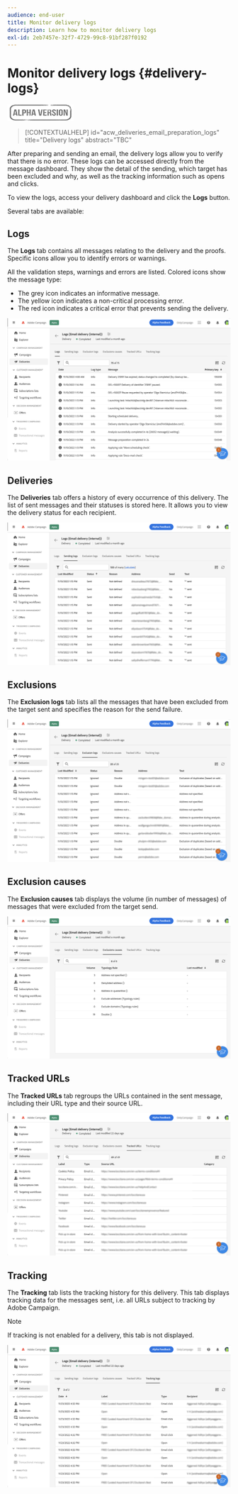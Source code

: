 ```yaml
---
audience: end-user
title: Monitor delivery logs
description: Learn how to monitor delivery logs
exl-id: 2eb7457e-32f7-4729-99c8-91bf287f0192
---
```

# Monitor delivery logs {#delivery-logs}

![](../assets/do-not-localize/badge.png)

>[!CONTEXTUALHELP]
>id="acw_deliveries_email_preparation_logs"
>title="Delivery logs"
>abstract="TBC"

After preparing and sending an email, the delivery logs allow you to verify that there is no error. These logs can be accessed directly from the message dashboard. They show the detail of the sending, which target has been excluded and why, as well as the tracking information such as opens and clicks.

To view the logs, access your delivery dashboard and click the **Logs** button.

Several tabs are available:

## Logs

The **Logs** tab contains all messages relating to the delivery and the proofs. Specific icons allow you to identify errors or warnings. 

All the validation steps, warnings and errors are listed. Colored icons show the message type:

* The grey icon indicates an informative message.
* The yellow icon indicates a non-critical processing error.
* The red icon indicates a critical error that prevents sending the delivery. 

![](assets/logs.png)

## Deliveries

The **Deliveries** tab offers a history of every occurrence of this delivery. The list of sent messages and their statuses is stored here. It allows you to view the delivery status for each recipient.

![](assets/logs2.png)

## Exclusions

The **Exclusion logs** tab lists all the messages that have been excluded from the target sent and specifies the reason for the send failure.

![](assets/logs3.png)

## Exclusion causes

The **Exclusion causes** tab displays the volume (in number of messages) of messages that were excluded from the target send.

![](assets/logs4.png)

## Tracked URLs

The **Tracked URLs** tab regroups the URLs contained in the sent message, including their URL type and their source URL.

![](assets/logs5.png)

## Tracking

The **Tracking** tab lists the tracking history for this delivery. This tab displays tracking data for the messages sent, i.e. all URLs subject to tracking by Adobe Campaign.

>[!NOTE]
>
>If tracking is not enabled for a delivery, this tab is not displayed.

![](assets/logs6.png)
